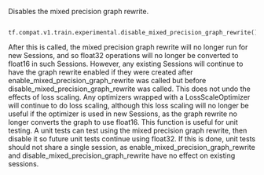 Disables the mixed precision graph rewrite.

```
 tf.compat.v1.train.experimental.disable_mixed_precision_graph_rewrite()
```
After this is called, the mixed precision graph rewrite will no longer run for new Sessions, and so float32 operations will no longer be converted to float16 in such Sessions. However, any existing Sessions will continue to have the graph rewrite enabled if they were created after enable_mixed_precision_graph_rewrite was called but before disable_mixed_precision_graph_rewrite was called.
This does not undo the effects of loss scaling. Any optimizers wrapped with a LossScaleOptimizer will continue to do loss scaling, although this loss scaling will no longer be useful if the optimizer is used in new Sessions, as the graph rewrite no longer converts the graph to use float16.
This function is useful for unit testing. A unit tests can test using the mixed precision graph rewrite, then disable it so future unit tests continue using float32. If this is done, unit tests should not share a single session, as enable_mixed_precision_graph_rewrite and disable_mixed_precision_graph_rewrite have no effect on existing sessions.
